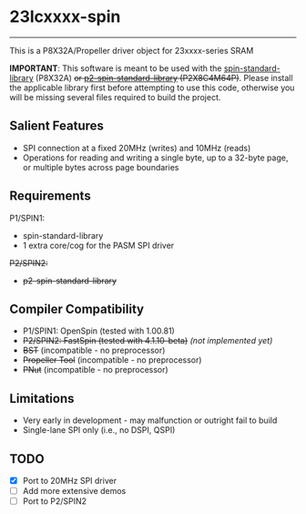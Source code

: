 # 23lcxxxx-spin 
---------------

This is a P8X32A/Propeller driver object for 23xxxx-series SRAM

**IMPORTANT**: This software is meant to be used with the [spin-standard-library](https://github.com/avsa242/spin-standard-library) (P8X32A) ~~or [p2-spin-standard-library](https://github.com/avsa242/p2-spin-standard-library) (P2X8C4M64P)~~. Please install the applicable library first before attempting to use this code, otherwise you will be missing several files required to build the project.

## Salient Features

* SPI connection at a fixed 20MHz (writes) and 10MHz (reads)
* Operations for reading and writing a single byte, up to a 32-byte page, or multiple bytes across page boundaries

## Requirements

P1/SPIN1:
* spin-standard-library
* 1 extra core/cog for the PASM SPI driver

~~P2/SPIN2:~~
* ~~p2-spin-standard-library~~

## Compiler Compatibility

* P1/SPIN1: OpenSpin (tested with 1.00.81)
* ~~P2/SPIN2: FastSpin (tested with 4.1.10-beta)~~ _(not implemented yet)_
* ~~BST~~ (incompatible - no preprocessor)
* ~~Propeller Tool~~ (incompatible - no preprocessor)
* ~~PNut~~ (incompatible - no preprocessor)

## Limitations

* Very early in development - may malfunction or outright fail to build
* Single-lane SPI only (i.e., no DSPI, QSPI)

## TODO

- [x] Port to 20MHz SPI driver
- [ ] Add more extensive demos
- [ ] Port to P2/SPIN2
